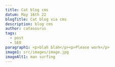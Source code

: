 ```yaml
---
title: Cat blog cms
datum: May 16th 22
blogTitle: Cat blog via cms
description: blog cms
author: catasourus
tags:
  - post
  - SEO
paragraph1: <p>blah blah</p><p>Please work</p>
image1: src/images/image.jpg
imageAlt1: man surfing
---
```

